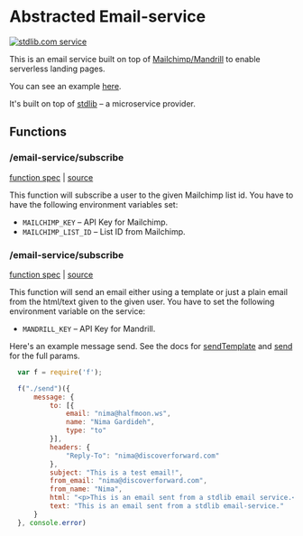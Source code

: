 # Abstracted Email-service
[![stdlib.com service](https://img.shields.io/badge/stdlib-0.1.5-green.svg?raw=true "stdlib.com service")](https://stdlib.com/services/nemo/email-service)

This is an email service built on top of [Mailchimp/Mandrill](https://mailchimp.com) to enable serverless landing pages.

You can see an example [here](https://nemo.github.io/email-service/).

It's built on top of [stdlib](https://stdlib.com) – a microservice provider.

## Functions
### /email-service/subscribe
[function spec](https://github.com/nemo/email-service/blob/master/f/subscribe/function.json) | [source](https://github.com/nemo/email-service/blob/master/f/subscribe/index.js)

This function will subscribe a user to the given Mailchimp list id. You have to have the following environment variables set:

 - `MAILCHIMP_KEY` – API Key for Mailchimp.
 - `MAILCHIMP_LIST_ID` – List ID from Mailchimp.


### /email-service/subscribe
[function spec](https://github.com/nemo/email-service/blob/master/f/subscribe/function.json) | [source](https://github.com/nemo/email-service/blob/master/f/subscribe/index.js)

This function will send an email either using a template or just a plain email from the html/text given to the given user. You have to set the following environment variable on the service:

 - `MANDRILL_KEY` – API Key for Mandrill.


Here's an example message send. See the docs for [sendTemplate](https://mandrillapp.com/api/docs/messages.nodejs.html#method=send-template) and [send](https://mandrillapp.com/api/docs/messages.nodejs.html#method=send) for the full params.
```javascript
  var f = require('f');

  f("./send")({
      message: {
          to: [{
              email: "nima@halfmoon.ws",
              name: "Nima Gardideh",
              type: "to"
          }],
          headers: {
              "Reply-To": "nima@discoverforward.com"
          },
          subject: "This is a test email!",
          from_email: "nima@discoverforward.com",
          from_name: "Nima",
          html: "<p>This is an email sent from a stdlib email service.</p>",
          text: "This is an email sent from a stdlib email-service."
      }
  }, console.error)

```
